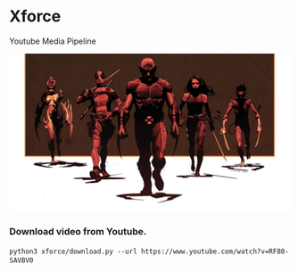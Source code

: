 # Xforce
Youtube Media Pipeline

![alt text](/wallpaper.jpg)

### Download video from Youtube.
```
python3 xforce/download.py --url https://www.youtube.com/watch?v=RF80-SAVBV0
```
